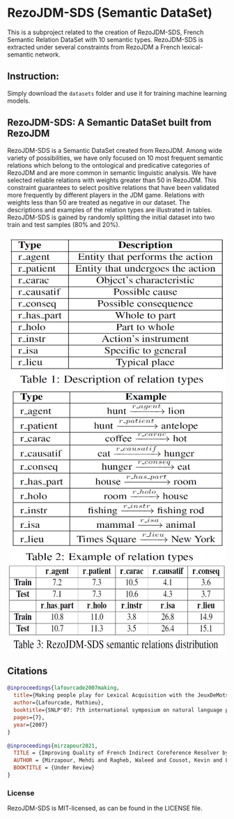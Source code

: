 # RezoJDM-SDS (Semantic DataSet)
This is a subproject related to the creation of RezoJDM-SDS, French Semantic Relation DataSet with 10 semantic types. RezoJDM-SDS is extracted under several constraints from RezoJDM a French lexical-semantic network.

## Instruction:  

Simply download the `datasets` folder and use it for training machine learning models.


## RezoJDM-SDS: A Semantic DataSet built from RezoJDM

RezoJDM-SDS is a Semantic DataSet created from RezoJDM. Among wide variety of possibilities, we have only focused on 10 most frequent semantic relations which belong to the ontological and predicative categories of RezoJDM and are more common in semantic linguistic analysis. We have selected reliable relations with weights greater than 50 in RezoJDM. This constraint guarantees to select positive relations that have been validated more frequently by different players in the JDM game. Relations with weights less than 50 are treated as negative in our dataset. The descriptions and examples of the relation types are illustrated in tables. RezoJDM-SDS is gained by randomly splitting the initial dataset into two train and test samples (80\% and 20\%). 

<p align="center">
  <img src="https://github.com/mehdi-mirzapour/RezoJDM-SDS/blob/main/resources/Table_1.jpg" width="500" height="350">
  <img src="https://github.com/mehdi-mirzapour/RezoJDM-SDS/blob/main/resources/Table_2.jpg" width="500" height="400">
  <img src="https://github.com/mehdi-mirzapour/RezoJDM-SDS/blob/main/resources/Table_3.jpg" width="500" height="200">
</p>


## Citations
```bibtex
@inproceedings{lafourcade2007making,
  title={Making people play for Lexical Acquisition with the JeuxDeMots prototype},
  author={Lafourcade, Mathieu},
  booktitle={SNLP'07: 7th international symposium on natural language processing},
  pages={7},
  year={2007}
}
```

```bibtex
@inproceedings{mirzapour2021,
  TITLE = {Improving Quality of French Indirect Coreference Resolver by Employing Semantic Features from RezoJDM},
  AUTHOR = {Mirzapour, Mehdi and Ragheb, Waleed and Cousot, Kevin and Lafourcade, Mathieu and Jacquenet, Hélène and Carbon, Lawrence},
  BOOKTITLE = {Under Review}
}
```

### License
RezoJDM-SDS is MIT-licensed, as can be found in the LICENSE file.

